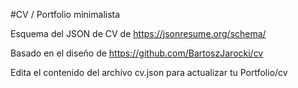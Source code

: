 #CV / Portfolio minimalista

Esquema del JSON de CV de
https://jsonresume.org/schema/

Basado en el diseño de
https://github.com/BartoszJarocki/cv

Edita el contenido del archivo cv.json para actualizar tu Portfolio/cv
